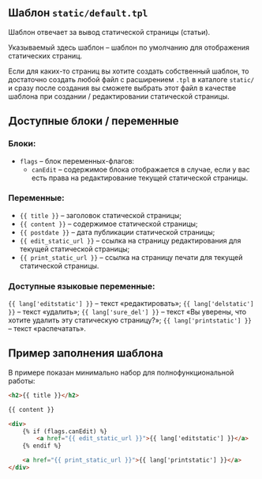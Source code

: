 ## Шаблон `static/default.tpl`

Шаблон отвечает за вывод статической страницы (статьи).

Указываемый здесь шаблон – шаблон по умолчанию для отображения статических страниц.

Если для каких-то страниц вы хотите создать собственный шаблон, то достаточно создать любой файл с расширением `.tpl` в каталоге `static/` и сразу после создания вы сможете выбрать этот файл в качестве шаблона при создании / редактировании статической страницы.

## Доступные блоки / переменные

### Блоки:

- `flags` – блок переменных-флагов:
    - `canEdit` – содержимое блока отображается в случае, если у вас есть права на редактирование текущей статической страницы.

### Переменные:

- `{{ title }}` – заголовок статической страницы;
- `{{ content }}` – содержимое статической страницы;
- `{{ postdate }}` – дата публикации статической страницы;
- `{{ edit_static_url }}` – ссылка на страницу редактирования для текущей статической страницы;
- `{{ print_static_url }}` – ссылка на страницу печати для текущей статической страницы.

### Доступные языковые переменные:

`{{ lang['editstatic'] }}` – текст «редактировать»;
`{{ lang['delstatic'] }}` – текст «удалить»;
`{{ lang['sure_del'] }}` – текст «Вы уверены, что хотите удалить эту статическую страницу?»;
`{{ lang['printstatic'] }}` – текст «распечатать».

## Пример заполнения шаблона

В примере показан минимально набор для полнофункциональной работы:

```html
<h2>{{ title }}</h2>

{{ content }}

<div>
    {% if (flags.canEdit) %}
        <a href="{{ edit_static_url }}">{{ lang['editstatic'] }}</a>
    {% endif %}

    <a href="{{ print_static_url }}">{{ lang['printstatic'] }}</a>
</div>
```
